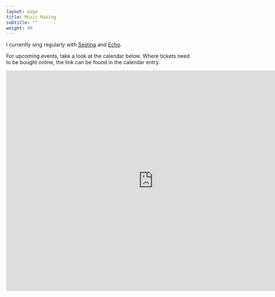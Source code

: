 ```yaml
---
layout: page
title: Music Making
subtitle: ""
weight: 98
---
```

I currently sing regularly with [Sestina](https://www.sestinamusic.com/) and [Echo](http://www.echo-choir.com/).

 For upcoming events, take a look at the calendar below. Where tickets need to be bought online, the link can be found in the calendar entry.
   
<iframe src="https://calendar.google.com/calendar/embed?mode=AGENDA&amp;height=600&amp;wkst=1&amp;bgcolor=%23FFFFFF&amp;src=mt3d5n1q11s5vc2bum23s8602g%40group.calendar.google.com&amp;color=%23691426&amp;ctz=Europe%2FBerlin" style="border-width:0" width="800" height="600" frameborder="0" scrolling="no"></iframe>
